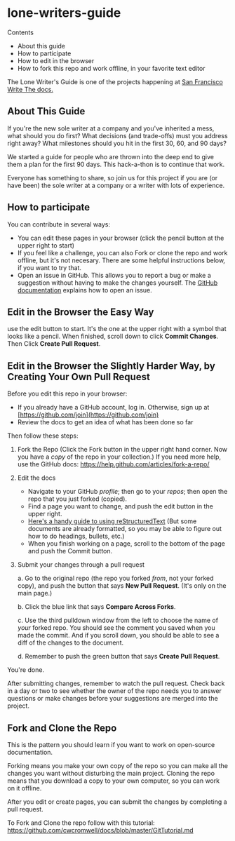 # lone-writers-guide

Contents
* About this guide
* How to participate
* How to edit in the browser
* How to fork this repo and work offline, in your favorite text editor

The Lone Writer's Guide is one of the projects happening at [San Francisco Write The docs.](https://goo.gl/A6EBEn)

## About This Guide
If you're the new sole writer at a company and you've inherited a mess, what should you do first? What decisions (and trade-offs) must you address right away? What milestones should you hit in the first 30, 60, and 90 days?

We started a guide for people who are thrown into the deep end to give them a plan for the first 90 days. This hack-a-thon is to continue that work.

Everyone has something to share, so join us for this project if you are (or have been) the sole writer at a company or a writer with lots of experience.

## How to participate
You can contribute in several ways:  
* You can edit these pages in your browser (click the pencil button at the upper right to start)
* If you feel like a challenge, you can also Fork or clone the repo and work offline, but it's not necesary. There are some helpful instructions below, if you want to try that. 
* Open an issue in GitHub. This allows you to report a bug or make a suggestion without having to make the changes yourself. The [GitHub documentation](https://help.github.com/articles/creating-an-issue/) explains how to open an issue.

## Edit in the Browser the Easy Way

use the edit button to start. It's the one at the upper right with a symbol that looks like a pencil. When finished, scroll down to click **Commit Changes**. Then Click **Create Pull Request**. 

## Edit in the Browser the Slightly Harder Way, by Creating Your Own Pull Request

Before you edit this repo in your browser:
* If you already have a GitHub account, log in. Otherwise, sign up at [https://github.com/join](https://github.com/join)
* Review the docs to get an idea of what has been done so far

Then follow these steps:

1. Fork the Repo (Click the Fork button in the upper right hand corner. Now you have a *copy* of the repo in your collection.)
If you need more help, use the GitHub docs: 
https://help.github.com/articles/fork-a-repo/

2. Edit the docs
   * Navigate to your GitHub *profile*; then go to your *repos*; then open the repo that you just forked (copied). 
   * Find a page you want to change, and push the edit button in the upper right.
   * [Here's a handy guide to using reStructuredText](http://www.sphinx-doc.org/en/master/usage/restructuredtext/basics.html)
      (But some documents are already formatted, so you may be able to figure out how to do headings, bullets, etc.)
   * When you finish working on a page, scroll to the bottom of the page and push the Commit button.
 
3. Submit your changes through a pull request

   a. Go to the original repo (the repo you forked _from_, not your forked copy), and push the button that says **New Pull Request**. (It's only on the main page.)

   b. Click the blue link that says **Compare Across Forks**.

   c. Use the third pulldown window from the left to choose the name of *your* forked repo. You should see the comment you saved when you made the commit. And if you scroll down, you should be able to see a diff of the changes to the document.

   d. Remember to push the green button that says **Create Pull Request**.

You're done.

After submitting changes, remember to watch the pull request. Check back in a day or two to see whether the owner of the repo needs you to answer questions or make changes before your suggestions are merged into the project.

## Fork and Clone the Repo

This is the pattern you should learn if you want to work on open-source documentation.

Forking means you make your own copy of the repo so you can make all the changes you want without disturbing the main project. Cloning the repo means that you download a copy to your own computer, so you can work on it offline. 

After you edit or create pages, you can submit the changes by completing a pull request. 

To Fork and Clone the repo follow with this tutorial: 
https://github.com/cwcromwell/docs/blob/master/GitTutorial.md
